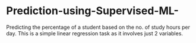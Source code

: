 # Prediction-using-Supervised-ML-
Predicting the percentage of a student based on the no. of study hours per day. This is a simple linear regression task as it involves just 2 variables.
